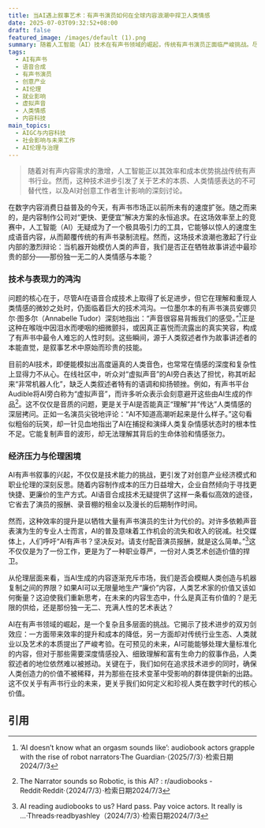 ```yaml
---
title: 当AI遇上叙事艺术：有声书演员如何在全球内容浪潮中捍卫人类情感
date: 2025-07-03T09:32:52+08:00
draft: false
featured_image: /images/default (1).png
summary: 随着人工智能（AI）技术在有声书领域的崛起，传统有声书演员正面临严峻挑战。尽管AI能提供高效、低成本的旁白，但它在捕捉和传递人类复杂情感和微妙之处方面仍存在显著局限，引发了关于艺术价值和工作冲击的深刻伦理与经济辩论。
tags: 
  - AI有声书
  - 语音合成
  - 有声书演员
  - 创意产业
  - AI伦理
  - 就业影响
  - 虚拟声音
  - 人类情感
  - 内容科技
main_topics: 
  - AIGC与内容科技
  - 社会影响与未来工作
  - AI伦理与治理
---
```


> 随着对有声内容需求的激增，人工智能正以其效率和成本优势挑战传统有声书行业。然而，这种技术进步引发了关于艺术的本质、人类情感表达的不可替代性，以及AI对创意工作者生计影响的深刻讨论。

在数字内容消费日益普及的今天，有声书市场正以前所未有的速度扩张。随之而来的，是内容制作公司对“更快、更便宜”解决方案的永恒追求。在这场效率至上的竞赛中，人工智能（AI）无疑成为了一个极具吸引力的工具，它能够以惊人的速度生成语音内容，从而颠覆传统的有声书录制流程。然而，这场技术浪潮也激起了行业内部的激烈辩论：当机器开始模仿人类的声音，我们是否正在牺牲故事讲述中最珍贵的部分——那份独一无二的人类情感与本能？

### 技术与表现力的鸿沟

问题的核心在于，尽管AI在语音合成技术上取得了长足进步，但它在理解和重现人类情感的微妙之处时，仍面临着巨大的技术鸿沟。一位墨尔本的有声书演员安娜贝尔·图多尔（Annabelle Tudor）深刻地指出：“声音很容易背叛我们的感受。”[^1]正是这种在喉咙中因泪水而哽咽的细微颤抖，或因真正喜悦而流露出的真实笑容，构成了有声书中最令人难忘的人性时刻。这些瞬间，源于人类叙述者作为故事讲述者的本能直觉，是叙事艺术中原始而珍贵的技能。

目前的AI技术，即便能模拟出高度逼真的人类音色，也常常在情感的深度和复杂性上显得力不从心。在线社区中，听众对“虚拟声音”的AI旁白表达了担忧，称其听起来“非常机器人化”，缺乏人类叙述者特有的语调和抑扬顿挫。例如，有声书平台Audible将AI旁白称为“虚拟声音”，而许多听众表示会刻意避开这些由AI生成的作品[^2]。这不仅仅是音质的问题，更是关于AI是否能真正“理解”并“传达”人类情感的深层拷问。正如一名演员尖锐地评论：“AI不知道高潮听起来是什么样子。”这句看似粗俗的玩笑，却一针见血地指出了AI在捕捉和演绎人类复杂情感状态时的根本性不足。它能复制声音的波形，却无法理解其背后的生命体验和情感张力。

### 经济压力与伦理困境

AI有声书叙事的兴起，不仅仅是技术能力的挑战，更引发了对创意产业经济模式和职业伦理的深刻反思。随着内容制作成本的压力日益增大，企业自然倾向于寻找更快捷、更廉价的生产方式。AI语音合成技术无疑提供了这样一条看似高效的途径，它省去了演员的报酬、录音棚的租金以及漫长的后期制作时间。

然而，这种效率的提升是以牺牲大量有声书演员的生计为代价的。对许多依赖声音表演为生的专业人士而言，AI的普及意味着工作机会的流失和收入的锐减。社交媒体上，人们呼吁“AI有声书？坚决反对。请支付配音演员报酬，就是这么简单。”[^3]这不仅仅是为了一份工作，更是为了一种职业尊严，一份对人类艺术创造价值的捍卫。

从伦理层面来看，当AI生成的内容逐渐充斥市场，我们是否会模糊人类创造与机器复制之间的界限？如果AI可以无限量地生产“廉价”内容，人类艺术家的价值又该如何衡量？这迫使我们重新思考，在未来的内容生态中，什么是真正有价值的？是无限的供给，还是那份独一无二、充满人性的艺术表达？

AI在有声书领域的崛起，是一个复杂且多层面的挑战。它揭示了技术进步的双刃剑效应：一方面带来效率的提升和成本的降低，另一方面却对传统行业生态、人类就业以及艺术的本质提出了严峻考验。在可预见的未来，AI可能能够处理大量标准化的内容，但对于那些需要深度情感投入、细致理解和富有生命力的叙事作品，人类叙述者的地位依然难以被撼动。关键在于，我们如何在追求技术进步的同时，确保人类创造力的价值不被稀释，并为那些在技术变革中受影响的群体提供新的出路。这不仅关乎有声书行业的未来，更关乎我们如何定义和珍视人类在数字时代的核心价值。

## 引用

[^1]: ‘AI doesn’t know what an orgasm sounds like’: audiobook actors grapple with the rise of robot narrators·The Guardian·（2025/7/3）·检索日期2024/7/3
[^2]: The Narrator sounds so Robotic, is this AI? : r/audiobooks - Reddit·Reddit·（2024/7/3）·检索日期2024/7/3
[^3]: AI reading audiobooks to us? Hard pass. Pay voice actors. It really is ...·Threads·readbyashley（2024/7/3）·检索日期2024/7/3

